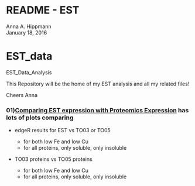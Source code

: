 # README - EST
Anna A. Hippmann  
January 18, 2016  

# EST_data
EST_Data_Analysis

This Repository will be the home of my EST analysis and all my related files!

Cheers
Anna

### 01)[Comparing EST expression with Proteomics Expression](https://github.com/ahippman/EST_data/blob/master/01_Comparing_EST_expression_vs_Proteomic_Expression.md) has lots of plots comparing

* edgeR results for EST vs TO03 or TO05
  + for both low Fe and low Cu
  + for all proteins, only soluble, only insoluble

* TO03 proteins vs TO05 proteins
  + for both low Fe and low Cu
  + for all proteins, only soluble, only insoluble
